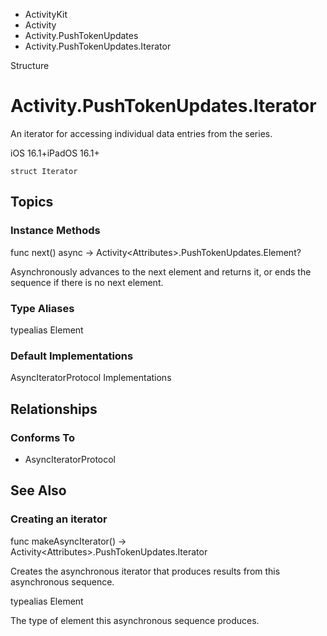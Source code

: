 

- ActivityKit
- Activity
- Activity.PushTokenUpdates
-  Activity.PushTokenUpdates.Iterator 

Structure

# Activity.PushTokenUpdates.Iterator

An iterator for accessing individual data entries from the series.

iOS 16.1+iPadOS 16.1+

``` source
struct Iterator
```

## Topics

### Instance Methods

func next() async -> Activity&lt;Attributes>.PushTokenUpdates.Element?

Asynchronously advances to the next element and returns it, or ends the sequence if there is no next element.

### Type Aliases

typealias Element

### Default Implementations

AsyncIteratorProtocol Implementations

## Relationships

### Conforms To

- AsyncIteratorProtocol

## See Also

### Creating an iterator

func makeAsyncIterator() -> Activity&lt;Attributes>.PushTokenUpdates.Iterator

Creates the asynchronous iterator that produces results from this asynchronous sequence.

typealias Element

The type of element this asynchronous sequence produces.

